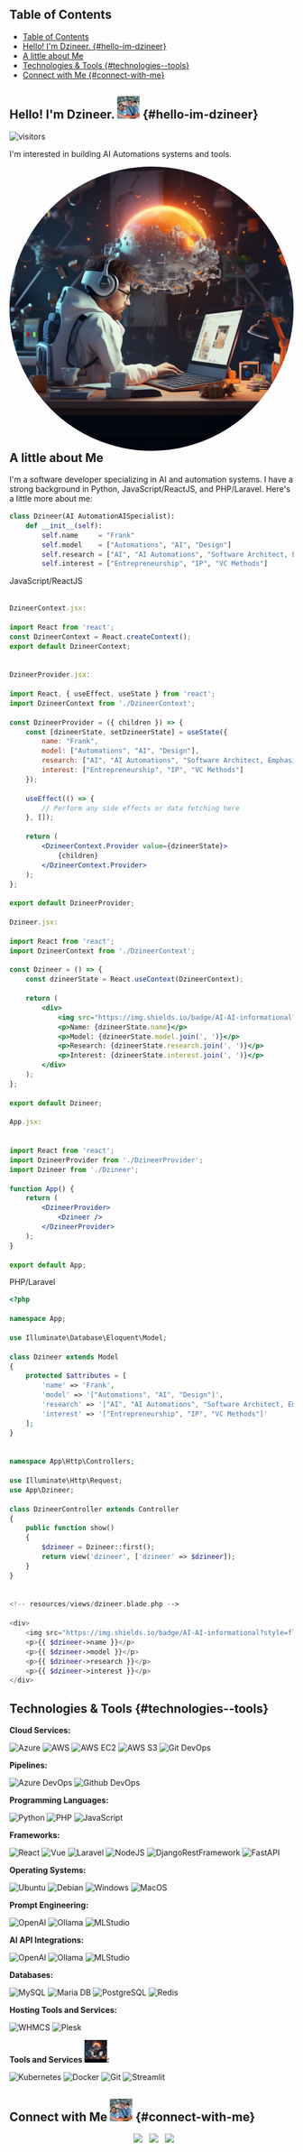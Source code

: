 

## Table of Contents
- [Table of Contents](#table-of-contents)
- [Hello! I'm Dzineer.  {#hello-im-dzineer}](#hello-im-dzineer--hello-im-dzineer)
- [A little about Me](#a-little-about-me)
- [Technologies \& Tools {#technologies--tools}](#technologies--tools-technologies--tools)
- [Connect with Me  {#connect-with-me}](#connect-with-me--connect-with-me)
 


## Hello! I'm Dzineer. <img src="./figures/dzineer_profile.jpg" width="40px"> {#hello-im-dzineer}
![visitors](https://visitor-badge.laobi.icu/badge?page_id=dzineer.dzineer)

I'm interested in building AI Automations systems and tools.

<img align="right" src="./figures/dzineer_digital_whiteboard.png" width="100%" style="border-radius: 50%;"/>

<br/><br/>

## <a id="a-little-about-me"></a>A little about Me

I'm a software developer specializing in AI and automation systems. I have a strong background in Python, JavaScript/ReactJS, and PHP/Laravel. Here's a little more about me:


```python
class Dzineer(AI AutomationAISpecialist):
    def __init__(self):
        self.name     = "Frank"
        self.model    = ["Automations", "AI", "Design"]
        self.research = ["AI", "AI Automations", "Software Architect, Emphasis AI & Automations"]
        self.interest = ["Entrepreneurship", "IP", "VC Methods"]
```

JavaScript/ReactJS

```jsx

DzineerContext.jsx:

import React from 'react';
const DzineerContext = React.createContext();
export default DzineerContext;


DzineerProvider.jsx:

import React, { useEffect, useState } from 'react';
import DzineerContext from './DzineerContext';

const DzineerProvider = ({ children }) => {
    const [dzineerState, setDzineerState] = useState({
        name: "Frank",
        model: ["Automations", "AI", "Design"],
        research: ["AI", "AI Automations", "Software Architect, Emphasis AI & Automations"],
        interest: ["Entrepreneurship", "IP", "VC Methods"]
    });

    useEffect(() => {
        // Perform any side effects or data fetching here
    }, []);

    return (
        <DzineerContext.Provider value={dzineerState}>
            {children}
        </DzineerContext.Provider>
    );
};

export default DzineerProvider;

Dzineer.jsx:

import React from 'react';
import DzineerContext from './DzineerContext';

const Dzineer = () => {
    const dzineerState = React.useContext(DzineerContext);

    return (
        <div>
            <img src="https://img.shields.io/badge/AI-AI-informational?style=flat&logo=ai&logoColor=white&color=6aa6f8" alt="AI Badge" />
            <p>Name: {dzineerState.name}</p>
            <p>Model: {dzineerState.model.join(', ')}</p>
            <p>Research: {dzineerState.research.join(', ')}</p>
            <p>Interest: {dzineerState.interest.join(', ')}</p>
        </div>
    );
};

export default Dzineer;

App.jsx:


import React from 'react';
import DzineerProvider from './DzineerProvider';
import Dzineer from './Dzineer';

function App() {
    return (
        <DzineerProvider>
            <Dzineer />
        </DzineerProvider>
    );
}

export default App;

```


PHP/Laravel

```php
<?php

namespace App;

use Illuminate\Database\Eloquent\Model;

class Dzineer extends Model
{
    protected $attributes = [
        'name' => 'Frank',
        'model' => '["Automations", "AI", "Design"]',
        'research' => '["AI", "AI Automations", "Software Architect, Emphasis AI & Automations"]',
        'interest' => '["Entrepreneurship", "IP", "VC Methods"]'
    ];
}


namespace App\Http\Controllers;

use Illuminate\Http\Request;
use App\Dzineer;

class DzineerController extends Controller
{
    public function show()
    {
        $dzineer = Dzineer::first();
        return view('dzineer', ['dzineer' => $dzineer]);
    }
}


<!-- resources/views/dzineer.blade.php -->

<div>
    <img src="https://img.shields.io/badge/AI-AI-informational?style=flat&logo=ai&logoColor=white&color=6aa6f8" alt="AI Badge" />
    <p>{{ $dzineer->name }}</p>
    <p>{{ $dzineer->model }}</p>
    <p>{{ $dzineer->research }}</p>
    <p>{{ $dzineer->interest }}</p>
</div>

```


## Technologies & Tools {#technologies--tools}

**Cloud Services:**

![Azure](https://img.shields.io/badge/Cloud-Azure-informational?style=flat&logo=microsoft-azure&logoColor=white&color=6aa6f8)
![AWS](https://img.shields.io/badge/Cloud-AWS-informational?style=flat&logo=amazon-aws&logoColor=white&color=6aa6f8)
![AWS EC2](https://img.shields.io/badge/Compute-AWS_EC2-informational?style=flat&logo=amazon-ec2&logoColor=white&color=6aa6f8)
![AWS S3](https://img.shields.io/badge/Storage-AWS_S3-informational?style=flat&logo=amazon-s3&logoColor=white&color=6aa6f8)
![Git DevOps](https://img.shields.io/badge/DevOps-Git-informational?style=flat&logo=github&logoColor=white&color=6aa6f8)

**Pipelines:**

![Azure DevOps](https://img.shields.io/badge/Cloud-Azure-informational?style=flat&logo=azuredevops&logoColor=white&color=6aa6f8)
![Github DevOps](https://img.shields.io/badge/DevOps-Git-informational?style=flat&logo=github&logoColor=white&color=6aa6f8)

**Programming Languages:**

![Python](https://img.shields.io/badge/Code-Python-informational?style=flat&logo=python&logoColor=white&color=6aa6f8)
![PHP](https://img.shields.io/badge/Code-PHP-informational?style=flat&logo=c%2B%2B&logoColor=white&color=6aa6f8)
![JavaScript](https://img.shields.io/badge/Code-JavaScript-informational?style=flat&logo=c%2B%2B&logoColor=white&color=6aa6f8)

**Frameworks:**

![React](https://img.shields.io/badge/Framework-React-informational?style=flat&logo=c%2B%2B&logoColor=white&color=6aa6f8)
![Vue](https://img.shields.io/badge/Framework-Vue-informational?style=flat&logo=c%2B%2B&logoColor=white&color=6aa6f8)
![Laravel](https://img.shields.io/badge/Framework-Laravel-informational?style=flat&logo=c%2B%2B&logoColor=white&color=6aa6f8)
![NodeJS](https://img.shields.io/badge/Framework-NodeJS-informational?style=flat&logo=c%2B%2B&logoColor=white&color=6aa6f8)
![DjangoRestFramework](https://img.shields.io/badge/Framework-Django-informational?style=flat&logo=c%2B%2B&logoColor=white&color=6aa6f8)
![FastAPI](https://img.shields.io/badge/Framework-FastAPI-informational?style=flat&logo=c%2B%2B&logoColor=white&color=6aa6f8)

**Operating Systems:**

![Ubuntu](https://img.shields.io/badge/OS-Ubuntu-informational?style=flat&logo=c%2B%2B&logoColor=white&color=6aa6f8)
![Debian](https://img.shields.io/badge/OS-Debian-informational?style=flat&logo=c%2B%2B&logoColor=white&color=6aa6f8)
![Windows](https://img.shields.io/badge/OS-Windows-informational?style=flat&logo=c%2B%2B&logoColor=white&color=6aa6f8)
![MacOS](https://img.shields.io/badge/OS-Mac-informational?style=flat&logo=c%2B%2B&logoColor=white&color=6aa6f8)

**Prompt Engineering:**

![OpenAI](https://img.shields.io/badge/AI-OpenAI-informational?style=flat&logo=pytorch&logoColor=white&color=6aa6f8)
![Ollama](https://img.shields.io/badge/AI-Ollama-informational?style=flat&logo=scikit-learn&logoColor=white&color=6aa6f8)
![MLStudio](https://img.shields.io/badge/AI-LMStudio-informational?style=flat&logo=numpy&logoColor=white&color=6aa6f8)

**AI API Integrations:**

![OpenAI](https://img.shields.io/badge/API-OpenAI-informational?style=flat&logo=pytorch&logoColor=white&color=6aa6f8)
![Ollama](https://img.shields.io/badge/API-Ollama-informational?style=flat&logo=scikit-learn&logoColor=white&color=6aa6f8)
![MLStudio](https://img.shields.io/badge/API-LMStudio-informational?style=flat&logo=numpy&logoColor=white&color=6aa6f8)

**Databases:**

![MySQL](https://img.shields.io/badge/DB-Mysql-informational?style=flat&logo=mysql&logoColor=white&color=6aa6f8)
![Maria DB](https://img.shields.io/badge/DB-MariaDB-informational?style=flat&logo=db&logoColor=white&color=6aa6f8)
![PostgreSQL](https://img.shields.io/badge/DB-Postgresql-informational?style=flat&logo=postgresql&logoColor=white&color=6aa6f8)
![Redis](https://img.shields.io/badge/Cache-Redis-informational?style=flat&logo=redis&logoColor=white&color=6aa6f8)

**Hosting Tools and Services:**

![WHMCS](https://img.shields.io/badge/Admin-WHMCS-informational?style=flat&logo=whmcs&logoColor=white&color=6aa6f8)
![Plesk](https://img.shields.io/badge/Admin-Plesk-informational?style=flat&logo=plesk&logoColor=white&color=6aa6f8)

**Tools and Services <img src="./figures/dzineer_digital_whiteboard.png" width="40px">:**

![Kubernetes](https://img.shields.io/badge/Tools-Kubernetes-informational?style=flat&logo=kubernetes&logoColor=white&color=6aa6f8)
![Docker](https://img.shields.io/badge/Tools-Docker-informational?style=flat&logo=docker&logoColor=white&color=6aa6f8)
![Git](https://img.shields.io/badge/Tools-Git-informational?style=flat&logo=git&logoColor=white&color=6aa6f8)
![Streamlit](https://img.shields.io/badge/Tools-Streamlit-informational?style=flat&logo=streamlit&logoColor=white&color=6aa6f8)

## Connect with Me <img src="./figures/dzineer_profile.jpg" width="40px"> {#connect-with-me}

<p align="center">
&nbsp; <a href="https://twitter.com/Dzineer" target="_blank" rel="noopener noreferrer"><img src="https://img.icons8.com/plasticine/100/000000/twitter.png" width="50" /></a>    
&nbsp; <a href="https://www.linkedin.com/in/dzineer/" target="_blank" rel="noopener noreferrer"><img src="https://img.icons8.com/plasticine/100/000000/linkedin.png" width="50" /></a>
&nbsp; <a href="mailto:frank@dzineer.com" target="_blank" rel="noopener noreferrer"><img src="https://img.icons8.com/plasticine/100/000000/gmail.png"  width="50" /></a>
</p>

